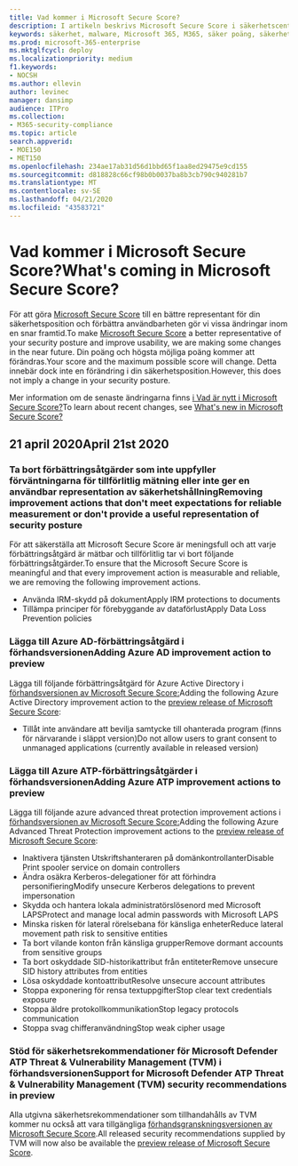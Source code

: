 ```yaml
---
title: Vad kommer i Microsoft Secure Score?
description: I artikeln beskrivs Microsoft Secure Score i säkerhetscentret Microsoft 365, hur information beräknas och vilka säkerhetsadministratörer som kan förvänta sig.
keywords: säkerhet, malware, Microsoft 365, M365, säker poäng, säkerhetscenter, förbättringsåtgärder
ms.prod: microsoft-365-enterprise
ms.mktglfcycl: deploy
ms.localizationpriority: medium
f1.keywords:
- NOCSH
ms.author: ellevin
author: levinec
manager: dansimp
audience: ITPro
ms.collection:
- M365-security-compliance
ms.topic: article
search.appverid:
- MOE150
- MET150
ms.openlocfilehash: 234ae17ab31d56d1bbd65f1aa8ed29475e9cd155
ms.sourcegitcommit: d818828c66cf98b0b0037ba8b3cb790c940281b7
ms.translationtype: MT
ms.contentlocale: sv-SE
ms.lasthandoff: 04/21/2020
ms.locfileid: "43583721"
---
```

# <a name="whats-coming-in-microsoft-secure-score"></a><span data-ttu-id="698b3-104">Vad kommer i Microsoft Secure Score?</span><span class="sxs-lookup"><span data-stu-id="698b3-104">What's coming in Microsoft Secure Score?</span></span>

<span data-ttu-id="698b3-105">För att göra [Microsoft Secure Score](microsoft-secure-score.md) till en bättre representant för din säkerhetsposition och förbättra användbarheten gör vi vissa ändringar inom en snar framtid.</span><span class="sxs-lookup"><span data-stu-id="698b3-105">To make [Microsoft Secure Score](microsoft-secure-score.md) a better representative of your security posture and improve usability, we are making some changes in the near future.</span></span> <span data-ttu-id="698b3-106">Din poäng och högsta möjliga poäng kommer att förändras.</span><span class="sxs-lookup"><span data-stu-id="698b3-106">Your score and the maximum possible score will change.</span></span> <span data-ttu-id="698b3-107">Detta innebär dock inte en förändring i din säkerhetsposition.</span><span class="sxs-lookup"><span data-stu-id="698b3-107">However, this does not imply a change in your security posture.</span></span>

<span data-ttu-id="698b3-108">Mer information om de senaste ändringarna finns [i Vad är nytt i Microsoft Secure Score?](microsoft-secure-score.md#whats-new)</span><span class="sxs-lookup"><span data-stu-id="698b3-108">To learn about recent changes, see [What's new in Microsoft Secure Score?](microsoft-secure-score.md#whats-new)</span></span>

## <a name="april-21st-2020"></a><span data-ttu-id="698b3-109">21 april 2020</span><span class="sxs-lookup"><span data-stu-id="698b3-109">April 21st 2020</span></span>

### <a name="removing-improvement-actions-that-dont-meet-expectations-for-reliable-measurement-or-dont-provide-a-useful-representation-of-security-posture"></a><span data-ttu-id="698b3-110">Ta bort förbättringsåtgärder som inte uppfyller förväntningarna för tillförlitlig mätning eller inte ger en användbar representation av säkerhetshållning</span><span class="sxs-lookup"><span data-stu-id="698b3-110">Removing improvement actions that don't meet expectations for reliable measurement or don't provide a useful representation of security posture</span></span>

<span data-ttu-id="698b3-111">För att säkerställa att Microsoft Secure Score är meningsfull och att varje förbättringsåtgärd är mätbar och tillförlitlig tar vi bort följande förbättringsåtgärder.</span><span class="sxs-lookup"><span data-stu-id="698b3-111">To ensure that the Microsoft Secure Score is meaningful and that every improvement action is measurable and reliable, we are removing the following improvement actions.</span></span>

- <span data-ttu-id="698b3-112">Använda IRM-skydd på dokument</span><span class="sxs-lookup"><span data-stu-id="698b3-112">Apply IRM protections to documents</span></span>
- <span data-ttu-id="698b3-113">Tillämpa principer för förebyggande av dataförlust</span><span class="sxs-lookup"><span data-stu-id="698b3-113">Apply Data Loss Prevention policies</span></span>

### <a name="adding-azure-ad-improvement-action-to-preview"></a><span data-ttu-id="698b3-114">Lägga till Azure AD-förbättringsåtgärd i förhandsversionen</span><span class="sxs-lookup"><span data-stu-id="698b3-114">Adding Azure AD improvement action to preview</span></span>

<span data-ttu-id="698b3-115">Lägga till följande förbättringsåtgärd för Azure Active Directory i [förhandsversionen av Microsoft Secure Score:](microsoft-secure-score-preview.md)</span><span class="sxs-lookup"><span data-stu-id="698b3-115">Adding the following Azure Active Directory improvement action to the [preview release of Microsoft Secure Score](microsoft-secure-score-preview.md):</span></span>

- <span data-ttu-id="698b3-116">Tillåt inte användare att bevilja samtycke till ohanterada program (finns för närvarande i släppt version)</span><span class="sxs-lookup"><span data-stu-id="698b3-116">Do not allow users to grant consent to unmanaged applications (currently available in released version)</span></span>

### <a name="adding-azure-atp-improvement-actions-to-preview"></a><span data-ttu-id="698b3-117">Lägga till Azure ATP-förbättringsåtgärder i förhandsversionen</span><span class="sxs-lookup"><span data-stu-id="698b3-117">Adding Azure ATP improvement actions to preview</span></span>

<span data-ttu-id="698b3-118">Lägga till följande azure advanced threat protection improvement actions i [förhandsversionen av Microsoft Secure Score:](microsoft-secure-score-preview.md)</span><span class="sxs-lookup"><span data-stu-id="698b3-118">Adding the following Azure Advanced Threat Protection improvement actions to the [preview release of Microsoft Secure Score](microsoft-secure-score-preview.md):</span></span>

- <span data-ttu-id="698b3-119">Inaktivera tjänsten Utskriftshanteraren på domänkontrollanter</span><span class="sxs-lookup"><span data-stu-id="698b3-119">Disable Print spooler service on domain controllers</span></span>
- <span data-ttu-id="698b3-120">Ändra osäkra Kerberos-delegationer för att förhindra personifiering</span><span class="sxs-lookup"><span data-stu-id="698b3-120">Modify unsecure Kerberos delegations to prevent impersonation</span></span>
- <span data-ttu-id="698b3-121">Skydda och hantera lokala administratörslösenord med Microsoft LAPS</span><span class="sxs-lookup"><span data-stu-id="698b3-121">Protect and manage local admin passwords with Microsoft LAPS</span></span>
- <span data-ttu-id="698b3-122">Minska risken för lateral rörelsebana för känsliga enheter</span><span class="sxs-lookup"><span data-stu-id="698b3-122">Reduce lateral movement path risk to sensitive entities</span></span>
- <span data-ttu-id="698b3-123">Ta bort vilande konton från känsliga grupper</span><span class="sxs-lookup"><span data-stu-id="698b3-123">Remove dormant accounts from sensitive groups</span></span>
- <span data-ttu-id="698b3-124">Ta bort oskyddade SID-historikattribut från entiteter</span><span class="sxs-lookup"><span data-stu-id="698b3-124">Remove unsecure SID history attributes from entities</span></span>
- <span data-ttu-id="698b3-125">Lösa oskyddade kontoattribut</span><span class="sxs-lookup"><span data-stu-id="698b3-125">Resolve unsecure account attributes</span></span>
- <span data-ttu-id="698b3-126">Stoppa exponering för rensa textuppgifter</span><span class="sxs-lookup"><span data-stu-id="698b3-126">Stop clear text credentials exposure</span></span>
- <span data-ttu-id="698b3-127">Stoppa äldre protokollkommunikation</span><span class="sxs-lookup"><span data-stu-id="698b3-127">Stop legacy protocols communication</span></span>
- <span data-ttu-id="698b3-128">Stoppa svag chifferanvändning</span><span class="sxs-lookup"><span data-stu-id="698b3-128">Stop weak cipher usage</span></span>

### <a name="support-for-microsoft-defender-atp-threat--vulnerability-management-tvm-security-recommendations-in-preview"></a><span data-ttu-id="698b3-129">Stöd för säkerhetsrekommendationer för Microsoft Defender ATP Threat & Vulnerability Management (TVM) i förhandsversionen</span><span class="sxs-lookup"><span data-stu-id="698b3-129">Support for Microsoft Defender ATP Threat & Vulnerability Management (TVM) security recommendations in preview</span></span>

<span data-ttu-id="698b3-130">Alla utgivna säkerhetsrekommendationer som tillhandahålls av TVM kommer nu också att vara tillgängliga [förhandsgranskningsversionen av Microsoft Secure Score](microsoft-secure-score-preview.md).</span><span class="sxs-lookup"><span data-stu-id="698b3-130">All released security recommendations supplied by TVM will now also be available the [preview release of Microsoft Secure Score](microsoft-secure-score-preview.md).</span></span>

